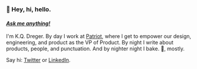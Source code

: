 ### 👋 Hey, hi, hello.

#### _[Ask me anything!](https://github.com/dreger/dreger/discussions/new)_

I'm K.Q. Dreger. By day I work at [Patriot](https://patriotsoftware.com/), where I get to empower our design, engineering, and product as the VP of Product. By night I write about products, people, and punctuation. And by nighter night I bake. 🍕, mostly.

Say hi: [Twitter](https://twitter.com/dreger) or [LinkedIn](https://www.linkedin.com/in/dreger).
